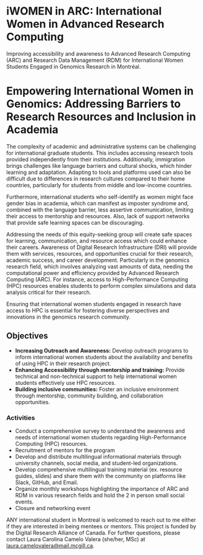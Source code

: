 # iWOMEN in ARC: International Women in Advanced Research Computing

Improving accessibility and awareness to Advanced Research Computing (ARC) and Research Data Management (RDM) for International Women Students Engaged in Genomics Research in Montréal.

# Empowering International Women in Genomics: Addressing Barriers to Research Resources and Inclusion in Academia 

The complexity of academic and administrative systems can be challenging for international graduate students. This includes accessing research tools provided independently from their institutions. Additionally, immigration brings challenges like language barriers and cultural shocks, which hinder learning and adaptation. Adapting to tools and platforms used can also be difficult due to differences in research cultures compared to their home countries, particularly for students from middle and low-income countries.

Furthermore, international students who self-identify as women might face gender bias in academia, which can manifest as imposter syndrome and, combined with the language barrier, less assertive communication, limiting their access to mentorship and resources. Also, lack of support networks that provide safe learning spaces can be discouraging.

Addressing the needs of this equity-seeking group will create safe spaces for learning, communication, and resource access which could enhance their careers. Awareness of Digital Research Infrastructure (DRI) will provide them with services, resources, and opportunities crucial for their research, academic success, and career development. Particularly in the genomics research field, which involves analyzing vast amounts of data, needing the computational power and efficiency provided by Advanced Research Computing (ARC). For instance, access to High-Performance Computing (HPC) resources enables students to perform complex simulations and data analysis critical for their research.

Ensuring that international women students engaged in research have access to HPC is essential for fostering diverse perspectives and innovations in the genomics research community.

## Objectives
- **Increasing Outreach and Awareness:** Develop outreach programs to inform international women students about the availability and benefits of using HPC in their research project.
- **Enhancing Accessibility through mentorship and training:** Provide technical and non-technical support to help international women students effectively use HPC resources.
- **Building inclusive communities:** Foster an inclusive environment through mentorship, community building, and collaboration opportunities.

### Activities
- Conduct a comprehensive survey to understand the awareness and needs of international women students regarding High-Performance Computing (HPC) resources.
- Recruitment of mentors for the program
- Develop and distribute multilingual informational materials through university channels, social media, and student-led organizations.
- Develop comprehensive multilingual training material (ex. resource guides, slides) and share them with the community on platforms like Slack, GitHub, and Email.
- Organize monthly workshops highlighting the importance of ARC and RDM in various research fields and hold the 2 in person small social events.
- Closure and networking event

ANY international student in Montreal is welcomed to reach out to me either if they are interested in being mentees or mentors. 
This project is funded by the Digital Research Alliance of Canada. For further questions, please contact Laura Carolina Camelo Valera (she/her, MSc) at laura.camelovalera@mail.mcgill.ca.
